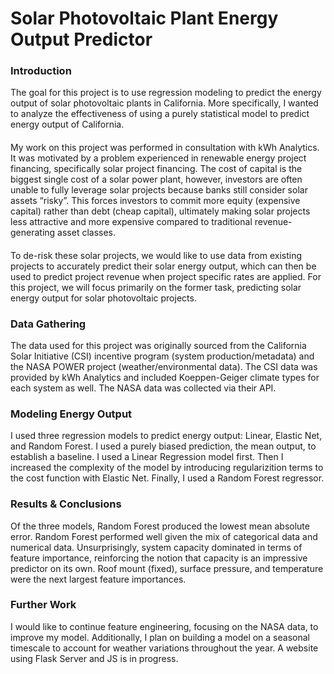 # Solar Photovoltaic Plant Energy Output Predictor
### Introduction
The goal for this project is to use regression modeling to predict the energy output of solar photovoltaic plants in California. More specifically, I wanted to analyze the effectiveness of using a purely statistical model to predict energy output of California.
#### 
My work on this project was performed in consultation with kWh Analytics. It was motivated by a problem experienced in renewable energy project financing, specifically solar project financing. The cost of capital is the biggest single cost of a solar power plant, however, investors are often unable to fully leverage solar projects because banks still consider solar assets “risky”. This forces investors to commit more equity (expensive capital) rather than debt (cheap capital), ultimately making solar projects less attractive and more expensive compared to traditional revenue-generating asset classes.
#### 
To de-risk these solar projects, we would like to use data from existing projects to accurately predict their solar energy output, which can then be used to predict project revenue when project specific rates are applied. For this project, we will focus primarily on the former task, predicting solar energy output for solar photovoltaic projects.

### Data Gathering
The data used for this project was originally sourced from the California Solar Initiative (CSI) incentive program (system production/metadata) and the NASA POWER project (weather/environmental data). The CSI data was provided by kWh Analytics and included Koeppen-Geiger climate types for each system as well. The NASA data was collected via their API.

### Modeling Energy Output
I used three regression models to predict energy output: Linear, Elastic Net, and Random Forest. I used a purely biased prediction, the mean output, to establish a baseline. I used a Linear Regression model first. Then I increased the complexity of the model by introducing regularizition terms to the cost function with Elastic Net. Finally, I used a Random Forest regressor.

### Results & Conclusions
Of the three models, Random Forest produced the lowest mean absolute error. Random Forest performed well given the mix of categorical data and numerical data. Unsurprisingly, system capacity dominated in terms of feature importance, reinforcing the notion that capacity is an impressive predictor on its own. Roof mount (fixed), surface pressure, and temperature were the next largest feature importances. 

### Further Work
I would like to continue feature engineering, focusing on the NASA data, to improve my model. Additionally, I plan on building a model on a seasonal timescale to account for weather variations throughout the year. A website using Flask Server and JS is in progress.
